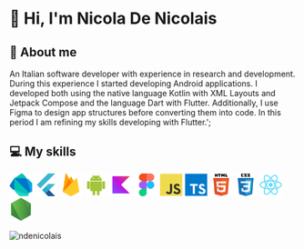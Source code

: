 # 👋 Hi, I'm Nicola De Nicolais

## 📌 About me
An Italian software developer with experience in research and development. During this experience I started developing Android applications. I developed both using the native language Kotlin with XML Layouts and Jetpack Compose and the language Dart with Flutter. Additionally, I use Figma to design app structures before converting them into code. In this period I am refining my skills developing with Flutter.';

## 	💻 My skills
<p align="left">
<img src="https://raw.githubusercontent.com/devicons/devicon/master/icons/dart/dart-original.svg" alt="flutter" width="40" height="40"/>
<img src="https://raw.githubusercontent.com/devicons/devicon/master/icons/flutter/flutter-original.svg" alt="flutter" width="40" height="40"/>
<img src="https://raw.githubusercontent.com/devicons/devicon/master/icons/firebase/firebase-original.svg" alt="flutter" width="40" height="40"/>
<img src="https://raw.githubusercontent.com/devicons/devicon/master/icons/android/android-original.svg" alt="flutter" width="40" height="40"/>
<img src="https://raw.githubusercontent.com/devicons/devicon/master/icons/kotlin/kotlin-original.svg" alt="kotlin" width="40" height="40"/>
<img src="https://raw.githubusercontent.com/devicons/devicon/master/icons/figma/figma-original.svg" alt="kotlin" width="40" height="40"/>
<img src="https://raw.githubusercontent.com/devicons/devicon/master/icons/javascript/javascript-original.svg" alt="javascript" width="40" height="40"/>
<img src="https://raw.githubusercontent.com/devicons/devicon/master/icons/typescript/typescript-original.svg" alt="typescript" width="40" height="40"/>
<img src="https://raw.githubusercontent.com/devicons/devicon/master/icons/html5/html5-original-wordmark.svg" alt="html5" width="40" height="40"/>
<img src="https://raw.githubusercontent.com/devicons/devicon/master/icons/css3/css3-original-wordmark.svg" alt="css3" width="40" height="40"/>
<img src="https://raw.githubusercontent.com/devicons/devicon/master/icons/react/react-original.svg" alt="react" width="40" height="40"/>
<img src="https://raw.githubusercontent.com/devicons/devicon/master/icons/nodejs/nodejs-original.svg" alt="nodejs" width="40" height="40"/>
</p>

<p><img align="center" src="https://github-readme-stats.vercel.app/api/top-langs?username=ndenicolais&show_icons=true&locale=en&layout=compact" alt="ndenicolais" /></p>

